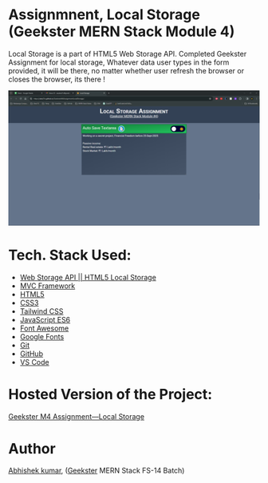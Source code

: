 # Assignmnent, Local Storage (Geekster MERN Stack Module 4)
Local Storage is a part of HTML5 Web Storage API.
Completed Geekster Assignment for local storage, Whatever data user types in the form provided, it will be there, no matter whether user refresh the browser or closes the browser, its there !

![](thumbnail.png)
<!-- ![](mvcDiagram.png) -->

# Tech. Stack Used:
+ [Web Storage API || HTML5 Local Storage](https://developer.mozilla.org/en-US/docs/Web/API/Window/localStorage)
+ [MVC Framework](https://en.wikipedia.org/wiki/Model%E2%80%93view%E2%80%93controller)
+ [HTML5](https://en.wikipedia.org/wiki/HTML5)
+ [CSS3](https://en.wikipedia.org/wiki/CSS)
+ [Tailwind CSS](https://tailwindcss.com/)
+ [JavaScript ES6](https://en.wikipedia.org/wiki/JavaScript)
+ [Font Awesome](https://fontawesome.com/icons)
+ [Google Fonts](https://fonts.google.com/)
+ [Git](https://en.wikipedia.org/wiki/Git)
+ [GitHub](https://github.com/)
+ [VS Code](https://code.visualstudio.com/)

# Hosted Version of the Project:
[Geekster M4 Assignment&mdash;Local Storage](https://alex21c.github.io/GeeksterM4AssignmentLocalStorage/)

# Author
[Abhishek kumar](https://www.linkedin.com/in/alex21c/), ([Geekster](https://geekster.in/) MERN Stack FS-14 Batch)
